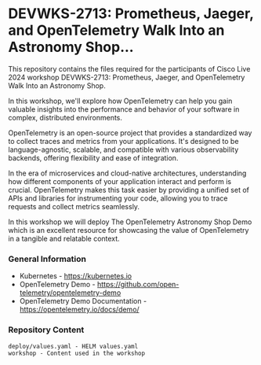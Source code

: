 # DEVWKS-2713: Prometheus, Jaeger, and OpenTelemetry Walk Into an Astronomy Shop...

This repository contains the files required for the participants of Cisco Live 2024 workshop DEVWKS-2713: Prometheus, Jaeger, and OpenTelemetry Walk Into an Astronomy Shop.

In this workshop, we'll explore how OpenTelemetry can help you gain valuable insights into the performance and behavior of your software in complex, distributed environments.

OpenTelemetry is an open-source project that provides a standardized way to collect traces and metrics from your applications. It's designed to be language-agnostic, scalable, and compatible with various observability backends, offering flexibility and ease of integration.

In the era of microservices and cloud-native architectures, understanding how different components of your application interact and perform is crucial. OpenTelemetry makes this task easier by providing a unified set of APIs and libraries for instrumenting your code, allowing you to trace requests and collect metrics seamlessly.

In this workshop we will deploy The OpenTelemetry Astronomy Shop Demo which is an excellent resource for showcasing the value of OpenTelemetry in a tangible and relatable context. 

### General Information
- Kubernetes - https://kubernetes.io
- OpenTelemetry Demo - https://github.com/open-telemetry/opentelemetry-demo
- OpenTelemetry Demo Documentation - https://opentelemetry.io/docs/demo/


### Repository Content
```
deploy/values.yaml - HELM values.yaml
workshop - Content used in the workshop
```
